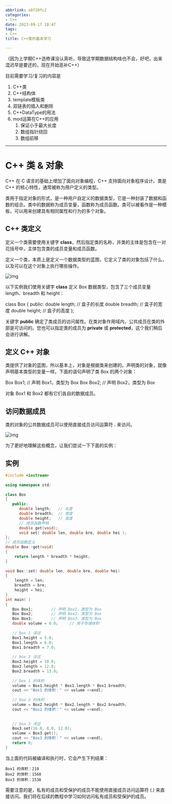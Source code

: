 ```yaml
---
abbrlink: a8f20fc2
categories:
- C++
date: 2023-09-17 18:47
tags:
- C++
title: C++类的基本学习

---
```


（因为上学期C++选修课没认真听，导致这学期数据结构啥也不会，好吧，出来混迟早是要还的，现在开始恶补C++）

目前需要学习/复习的内容是

1. C++类
2. C++结构体
3. template模板类
4. 双链表的插入和删除
5. C++DataType的用法
6. mod运算在C++的应用
   1. 保证小于最大长度
   2. 数组指针绕回
   3. 数组前移

---

# C++ 类 & 对象

C++ 在 C 语言的基础上增加了面向对象编程，C++ 支持面向对象程序设计。类是 C++ 的核心特性，通常被称为用户定义的类型。

类用于指定对象的形式，是一种用户自定义的数据类型，它是一种封装了数据和函数的组合。类中的数据称为成员变量，函数称为成员函数。类可以被看作是一种模板，可以用来创建具有相同属性和行为的多个对象。

## C++ 类定义

定义一个类需要使用关键字 **class**，然后指定类的名称，并类的主体是包含在一对花括号中，主体包含类的成员变量和成员函数。

定义一个类，本质上是定义一个数据类型的蓝图，它定义了类的对象包括了什么，以及可以在这个对象上执行哪些操作。

![img](https://www.runoob.com/wp-content/uploads/2015/05/cpp-classes-objects-2020-12-10-11.png)

以下实例我们使用关键字 **class** 定义 Box 数据类型，包含了三个成员变量 length、breadth 和 height：

class Box {   public:      double length;   // 盒子的长度      double breadth;  // 盒子的宽度      double height;   // 盒子的高度 };

关键字 **public** 确定了类成员的访问属性。在类对象作用域内，公共成员在类的外部是可访问的。您也可以指定类的成员为 **private** 或 **protected**，这个我们稍后会进行讲解。

## 定义 C++ 对象

类提供了对象的蓝图，所以基本上，对象是根据类来创建的。声明类的对象，就像声明基本类型的变量一样。下面的语句声明了类 Box 的两个对象：

Box Box1;          // 声明 Box1，类型为 Box Box Box2;          // 声明 Box2，类型为 Box

对象 Box1 和 Box2 都有它们各自的数据成员。

## 访问数据成员

类的对象的公共数据成员可以使用直接成员访问运算符 **.** 来访问。

![img](https://www.runoob.com/wp-content/uploads/2015/05/cpp-classes-objects-2020-12-10-11-2.png)

为了更好地理解这些概念，让我们尝试一下下面的实例：

## 实例

```c++
#include <iostream>
 
using namespace std;
 
class Box
{
   public:
      double length;   // 长度
      double breadth;  // 宽度
      double height;   // 高度
      // 成员函数声明
      double get(void);
      void set( double len, double bre, double hei );
};
// 成员函数定义
double Box::get(void)
{
    return length * breadth * height;
}
 
void Box::set( double len, double bre, double hei)
{
    length = len;
    breadth = bre;
    height = hei;
}
int main( )
{
   Box Box1;        // 声明 Box1，类型为 Box
   Box Box2;        // 声明 Box2，类型为 Box
   Box Box3;        // 声明 Box3，类型为 Box
   double volume = 0.0;     // 用于存储体积
 
   // box 1 详述
   Box1.height = 5.0; 
   Box1.length = 6.0; 
   Box1.breadth = 7.0;
 
   // box 2 详述
   Box2.height = 10.0;
   Box2.length = 12.0;
   Box2.breadth = 13.0;
 
   // box 1 的体积
   volume = Box1.height * Box1.length * Box1.breadth;
   cout << "Box1 的体积：" << volume <<endl;
 
   // box 2 的体积
   volume = Box2.height * Box2.length * Box2.breadth;
   cout << "Box2 的体积：" << volume <<endl;
 
 
   // box 3 详述
   Box3.set(16.0, 8.0, 12.0); 
   volume = Box3.get(); 
   cout << "Box3 的体积：" << volume <<endl;
   return 0;
}
```

当上面的代码被编译和执行时，它会产生下列结果：

```
Box1 的体积：210
Box2 的体积：1560
Box3 的体积：1536
```

需要注意的是，私有的成员和受保护的成员不能使用直接成员访问运算符 (.) 来直接访问。我们将在后续的教程中学习如何访问私有成员和受保护的成员。